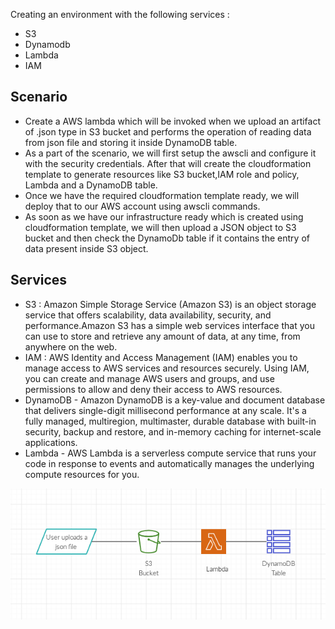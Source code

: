 Creating an environment with the following services :
	
- S3 
- Dynamodb
- Lambda
- IAM

## Scenario 

- Create a AWS lambda which will be invoked when we upload an artifact of .json type in S3 bucket and performs the operation of reading data from json file and storing it inside DynamoDB table.
- As a part of the scenario, we will first setup the awscli and configure it with the security credentials. After that will create the cloudformation template to generate resources like S3 bucket,IAM role and policy, Lambda and a DynamoDB table.
- Once we have the required cloudformation template ready, we will deploy that to our AWS account using awscli commands.
- As soon as we have our infrastructure ready which is created using cloudformation template, we will then upload a JSON object to S3 bucket and then check the DynamoDb table if it contains the entry of data present inside S3 object.

## Services

- S3 : Amazon Simple Storage Service (Amazon S3) is an object storage service that offers scalability, data availability, security, and performance.Amazon S3 has a simple web services interface that you can use to store and retrieve any amount of data, at any time, from anywhere on the web.
- IAM : AWS Identity and Access Management (IAM) enables you to manage access to AWS services and resources securely. Using IAM, you can create and manage AWS users and groups, and use permissions to allow and deny their access to AWS resources.
- DynamoDB - Amazon DynamoDB is a key-value and document database that delivers single-digit millisecond performance at any scale. It's a fully managed, multiregion, multimaster, durable database with built-in security, backup and restore, and in-memory caching for internet-scale applications.
- Lambda - AWS Lambda is a serverless compute service that runs your code in response to events and automatically manages the underlying compute resources for you.

![Architecture Logo](assets/awslab1.png)
